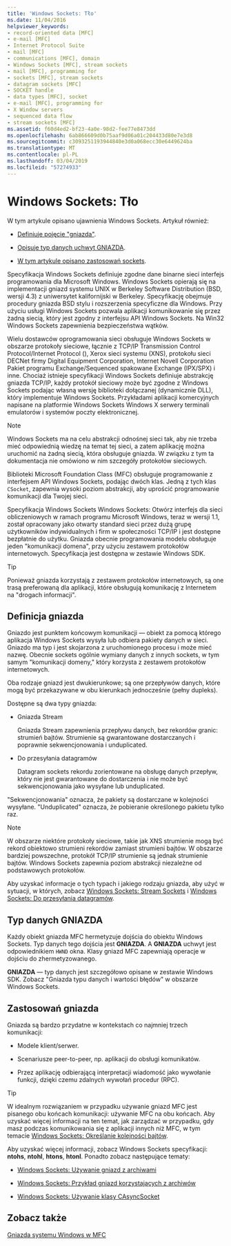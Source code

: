 ```yaml
---
title: 'Windows Sockets: Tło'
ms.date: 11/04/2016
helpviewer_keywords:
- record-oriented data [MFC]
- e-mail [MFC]
- Internet Protocol Suite
- mail [MFC]
- communications [MFC], domain
- Windows Sockets [MFC], stream sockets
- mail [MFC], programming for
- sockets [MFC], stream sockets
- datagram sockets [MFC]
- SOCKET handle
- data types [MFC], socket
- e-mail [MFC], programming for
- X Window servers
- sequenced data flow
- stream sockets [MFC]
ms.assetid: f60d4ed2-bf23-4a0e-98d2-fee77e8473dd
ms.openlocfilehash: 6ab866609d0b75aaf9d06a01c204433d80e7e3d8
ms.sourcegitcommit: c3093251193944840e3d0a068ecc30e6449624ba
ms.translationtype: MT
ms.contentlocale: pl-PL
ms.lasthandoff: 03/04/2019
ms.locfileid: "57274933"
---
```

# <a name="windows-sockets-background"></a>Windows Sockets: Tło

W tym artykule opisano ujawnienia Windows Sockets. Artykuł również:

- [Definiuje pojęcie "gniazda"](#_core_definition_of_a_socket).

- [Opisuje typ danych uchwyt GNIAZDA](#_core_the_socket_data_type).

- [W tym artykule opisano zastosowań sockets](#_core_uses_for_sockets).

Specyfikacja Windows Sockets definiuje zgodne dane binarne sieci interfejs programowania dla Microsoft Windows. Windows Sockets opierają się na implementacji gniazd systemu UNIX w Berkeley Software Distribution (BSD, wersji 4.3) z uniwersytet kalifornijski w Berkeley. Specyfikację obejmuje procedury gniazda BSD stylu i rozszerzenia specyficzne dla Windows. Przy użyciu usługi Windows Sockets pozwala aplikacji komunikowanie się przez żadną siecią, który jest zgodny z interfejsu API Windows Sockets. Na Win32 Windows Sockets zapewnienia bezpieczeństwa wątków.

Wielu dostawców oprogramowania sieci obsługuje Windows Sockets w obszarze protokoły sieciowe, łącznie z TCP/IP Transmission Control Protocol/Internet Protocol (), Xerox sieci systemu (XNS), protokołu sieci DECNet firmy Digital Equipment Corporation, Internet Novell Corporation Pakiet programu Exchange/Sequenced spakowane Exchange (IPX/SPX) i inne. Chociaż istnieje specyfikacji Windows Sockets definiuje abstrakcję gniazda TCP/IP, każdy protokół sieciowy może być zgodne z Windows Sockets podając własną wersję biblioteki dołączanej (dynamicznie DLL), który implementuje Windows Sockets. Przykładami aplikacji komercyjnych napisane na platformie Windows Sockets Windows X serwery terminali emulatorów i systemów poczty elektronicznej.

> [!NOTE]
>  Windows Sockets ma na celu abstrakcji odnośnej sieci tak, aby nie trzeba mieć odpowiednią wiedzę na temat tej sieci, a zatem aplikację można uruchomić na żadną siecią, która obsługuje gniazda. W związku z tym ta dokumentacja nie omówiono w nim szczegóły protokołów sieciowych.

Biblioteki Microsoft Foundation Class (MFC) obsługuje programowanie z interfejsem API Windows Sockets, podając dwóch klas. Jedną z tych klas `CSocket`, zapewnia wysoki poziom abstrakcji, aby uprościć programowanie komunikacji dla Twojej sieci.

Specyfikacja Windows Sockets Windows Sockets: Otwórz interfejs dla sieci obliczeniowych w ramach programu Microsoft Windows, teraz w wersji 1.1, został opracowany jako otwarty standard sieci przez dużą grupę użytkowników indywidualnych i firm w społeczności TCP/IP i jest dostępne bezpłatnie do użytku. Gniazda obecnie programowania modelu obsługuje jeden "komunikacji domena", przy użyciu zestawem protokołów internetowych. Specyfikacja jest dostępna w zestawie Windows SDK.

> [!TIP]
>  Ponieważ gniazda korzystają z zestawem protokołów internetowych, są one trasą preferowaną dla aplikacji, które obsługują komunikację z Internetem na "drogach informacji".

##  <a name="_core_definition_of_a_socket"></a> Definicja gniazda

Gniazdo jest punktem końcowym komunikacji — obiekt za pomocą którego aplikacja Windows Sockets wysyła lub odbiera pakiety danych w sieci. Gniazdo ma typ i jest skojarzona z uruchomionego procesu i może mieć nazwę. Obecnie sockets ogólnie wymiany danych z innych sockets, w tym samym "komunikacji domeny," który korzysta z zestawem protokołów internetowych.

Oba rodzaje gniazd jest dwukierunkowe; są one przepływów danych, które mogą być przekazywane w obu kierunkach jednocześnie (pełny dupleks).

Dostępne są dwa typy gniazda:

- Gniazda Stream

   Gniazda Stream zapewnienia przepływu danych, bez rekordów granic: strumień bajtów. Strumienie są gwarantowane dostarczanych i poprawnie sekwencjonowania i unduplicated.

- Do przesyłania datagramów

   Datagram sockets rekordu zorientowane na obsługę danych przepływ, który nie jest gwarantowane do dostarczenia i nie może być sekwencjonowania jako wysyłane lub unduplicated.

"Sekwencjonowania" oznacza, że pakiety są dostarczane w kolejności wysyłane. "Unduplicated" oznacza, że pobieranie określonego pakietu tylko raz.

> [!NOTE]
>  W obszarze niektóre protokoły sieciowe, takie jak XNS strumienie mogą być rekord obiektowo strumieni rekordów zamiast strumieni bajtów. W obszarze bardziej powszechne, protokół TCP/IP strumienie są jednak strumienie bajtów. Windows Sockets zapewnia poziom abstrakcji niezależne od podstawowych protokołów.

Aby uzyskać informacje o tych typach i jakiego rodzaju gniazda, aby użyć w sytuacji, w których, zobacz [Windows Sockets: Stream Sockets](../mfc/windows-sockets-stream-sockets.md) i [Windows Sockets: Do przesyłania datagramów](../mfc/windows-sockets-datagram-sockets.md).

##  <a name="_core_the_socket_data_type"></a> Typ danych GNIAZDA

Każdy obiekt gniazda MFC hermetyzuje dojścia do obiektu Windows Sockets. Typ danych tego dojścia jest **GNIAZDA**. A **GNIAZDA** uchwyt jest odpowiednikiem `HWND` okna. Klasy gniazd MFC zapewniają operacje w dojściu do zhermetyzowanego.

**GNIAZDA** — typ danych jest szczegółowo opisane w zestawie Windows SDK. Zobacz "Gniazda typu danych i wartości błędów" w obszarze Windows Sockets.

##  <a name="_core_uses_for_sockets"></a> Zastosowań gniazda

Gniazda są bardzo przydatne w kontekstach co najmniej trzech komunikacji:

- Modele klient/serwer.

- Scenariusze peer-to-peer, np. aplikacji do obsługi komunikatów.

- Przez aplikację odbierającą interpretacji wiadomość jako wywołanie funkcji, dzięki czemu zdalnych wywołań procedur (RPC).

> [!TIP]
>  W idealnym rozwiązaniem w przypadku używanie gniazd MFC jest pisanego obu końcach komunikacji: używanie MFC na obu końcach. Aby uzyskać więcej informacji na ten temat, jak zarządzać w przypadku, gdy masz podczas komunikowania się z aplikacji innych niż MFC, w tym temacie [Windows Sockets: Określanie kolejności bajtów](../mfc/windows-sockets-byte-ordering.md).

Aby uzyskać więcej informacji, zobacz Windows Sockets specyfikacji: **ntohs**, **ntohl**, **htons**, **htonl**. Ponadto zobacz następujące tematy:

- [Windows Sockets: Używanie gniazd z archiwami](../mfc/windows-sockets-using-sockets-with-archives.md)

- [Windows Sockets: Przykład gniazd korzystających z archiwów](../mfc/windows-sockets-example-of-sockets-using-archives.md)

- [Windows Sockets: Używanie klasy CAsyncSocket](../mfc/windows-sockets-using-class-casyncsocket.md)

## <a name="see-also"></a>Zobacz także

[Gniazda systemu Windows w MFC](../mfc/windows-sockets-in-mfc.md)
